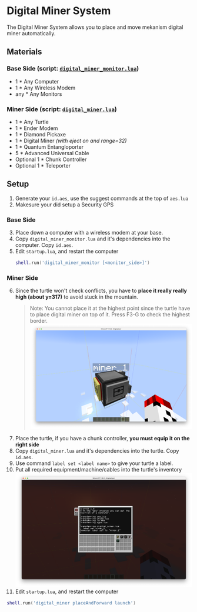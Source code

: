 
# Digital Miner System

The Digital Miner System allows you to place and move mekanism digital miner automatically.

## Materials

### Base Side (script: [`digital_miner_monitor.lua`](./digital_miner_monitor.lua))

- 1 * Any Computer
- 1 * Any Wireless Modem
- any * Any Monitors

### Miner Side (script: [`digital_miner.lua`](./digital_miner.lua))

- 1 * Any Turtle
- 1 * Ender Modem
- 1 * Diamond Pickaxe
- 1 * Digital Miner _(with eject on and range=32)_
- 1 * Quantum Entangloporter
- 5 * Advanced Universal Cable
- Optional 1 * Chunk Controller
- Optional 1 * Teleporter

## Setup

1. Generate your `id.aes`, use the suggest commands at the top of `aes.lua` 
2. Makesure your did setup a Security GPS

### Base Side

3. Place down a computer with a wireless modem at your base.
4. Copy `digital_miner_monitor.lua` and it's dependencies into the computer. Copy `id.aes`.
5. Edit `startup.lua`, and restart the computer
   ```lua
   shell.run('digital_miner_monitor [<monitor_side>]')
   ```

### Miner Side

6. Since the turtle won't check conflicts, you have to **place it really really high (about y=317)** to avoid stuck in the mountain.
   > Note: You cannot place it at the highest point since the turtle have to place digital miner on top of it. Press F3-G to check the highest border.
   ![Digital Miner Turtle Placement](./digital_miner.md.1.png)
7. Place the turtle, if you have a chunk controller, **you must equip it on the right side**
8. Copy `digital_miner.lua` and it's dependencies into the turtle. Copy `id.aes`.
9. Use command `label set <label name>` to give your turtle a label.
10. Put all required equipment/machine/cables into the turtle's inventory
   ![Digital Miner Turtle Setup](./digital_miner.md.2.png)
11. Edit `startup.lua`, and restart the computer
   ```lua
   shell.run('digital_miner placeAndForward launch')
   ```
